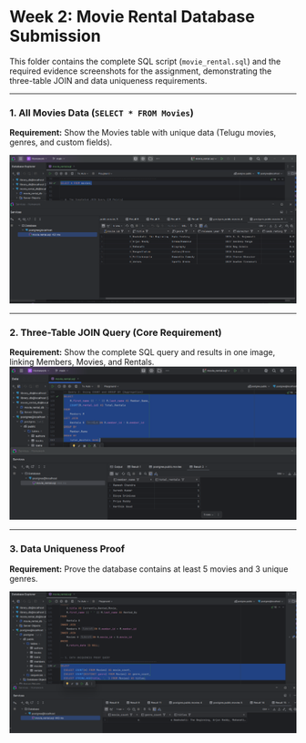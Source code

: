# Week 2: Movie Rental Database Submission

This folder contains the complete SQL script (`movie_rental.sql`) and the required evidence screenshots for the assignment, demonstrating the three-table JOIN and data uniqueness requirements.

---

### 1. All Movies Data (`SELECT * FROM Movies`)

**Requirement:** Show the Movies table with unique data (Telugu movies, genres, and custom fields).

![alt text](Movies.png)

---

### 2. Three-Table JOIN Query (Core Requirement)

**Requirement:** Show the complete SQL query and results in one image, linking Members, Movies, and Rentals.
![alt text](Join_query.png)


---

### 3.  Data Uniqueness Proof

**Requirement:** Prove the database contains at least 5 movies and 3 unique genres.

![alt text](Data_uniqueness.png)